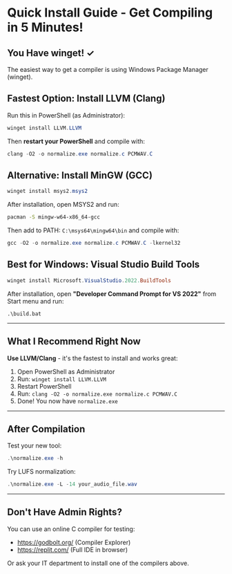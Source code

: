 # Quick Install Guide - Get Compiling in 5 Minutes!

## You Have winget! ✓

The easiest way to get a compiler is using Windows Package Manager (winget).

## Fastest Option: Install LLVM (Clang)

Run this in PowerShell (as Administrator):

```powershell
winget install LLVM.LLVM
```

Then **restart your PowerShell** and compile with:

```powershell
clang -O2 -o normalize.exe normalize.c PCMWAV.C
```

## Alternative: Install MinGW (GCC)

```powershell
winget install msys2.msys2
```

After installation, open MSYS2 and run:
```bash
pacman -S mingw-w64-x86_64-gcc
```

Then add to PATH: `C:\msys64\mingw64\bin` and compile with:
```powershell
gcc -O2 -o normalize.exe normalize.c PCMWAV.C -lkernel32
```

## Best for Windows: Visual Studio Build Tools

```powershell
winget install Microsoft.VisualStudio.2022.BuildTools
```

After installation, open **"Developer Command Prompt for VS 2022"** from Start menu and run:
```batch
.\build.bat
```

---

## What I Recommend Right Now

**Use LLVM/Clang** - it's the fastest to install and works great:

1. Open PowerShell as Administrator
2. Run: `winget install LLVM.LLVM`
3. Restart PowerShell
4. Run: `clang -O2 -o normalize.exe normalize.c PCMWAV.C`
5. Done! You now have `normalize.exe`

---

## After Compilation

Test your new tool:
```powershell
.\normalize.exe -h
```

Try LUFS normalization:
```powershell
.\normalize.exe -L -14 your_audio_file.wav
```

---

## Don't Have Admin Rights?

You can use an online C compiler for testing:
- https://godbolt.org/ (Compiler Explorer)
- https://replit.com/ (Full IDE in browser)

Or ask your IT department to install one of the compilers above.
